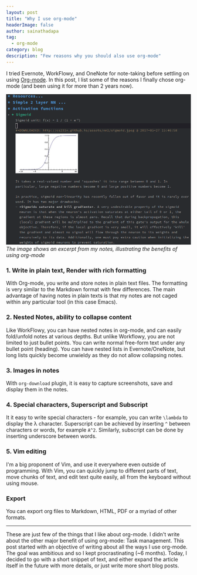 ```yaml
---
layout: post
title: "Why I use org-mode"
headerImage: false
author: sainathadapa
tag:
  - org-mode
category: blog
description: "Few reasons why you should also use org-mode"
---
```


I tried Evernote, WorkFlowy, and OneNote for note-taking before settling on using [Org-mode](https://en.wikipedia.org/wiki/Org-mode). In this post, I list some of the reasons I finally chose org-mode (and been using it for more than 2 years now).


![org-mode-screenshot](/images/orgmode.png)
*The image shows an excerpt from my notes, illustrating the benefits of using org-mode*

### 1. Write in plain text, Render with rich formatting
With Org-mode, you write and store notes in plain text files. The formatting is very similar to the Markdown format with few differences. The main advantage of having notes in plain texts is that my notes are not caged within any particular tool (in this case Emacs).

### 2. Nested Notes, ability to collapse content
Like WorkFlowy, you can have nested notes in org-mode, and can easily fold/unfold notes at various depths. But unlike Workflowy, you are not limited to just bullet points. You can write normal free-form text under any bullet point (heading). You can have nested lists in Evernote/OneNote, but long lists quickly become unwieldy as they do not allow collapsing notes.

### 3. Images in notes
With `org-download` plugin, it is easy to capture screenshots, save and display them in the notes.

### 4. Special characters, Superscript and Subscript
It it easy to write special characters - for example, you can write `\lambda` to display the λ character. Superscript can be achieved by inserting `^` between characters or words, for example `A^2`. Similarly, subscript can be done by inserting underscore between words.


### 5. Vim editing
I'm a big proponent of Vim, and use it everywhere even outside of programming. With Vim, you can quickly jump to different parts of text, move chunks of text, and edit text quite easily, all from the keyboard without using mouse.

### Export
You can export org files to Markdown, HTML, PDF or a myriad of other formats.

---

These are just few of the things that I like about org-mode. I didn't write about the other major benefit of using org-mode: Task management. This post started with an objective of writing about all the ways I use org-mode. The goal was ambitious and so I kept procrastinating (~6 months). Today, I decided to go with a short snippet of text, and either expand the article itself in the future with more details, or just write more short blog posts. 
